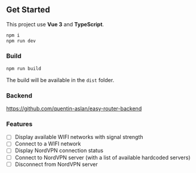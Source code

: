 ## Get Started
This project use **Vue 3** and **TypeScript**.
```bash
npm i
npm run dev
```

### Build
```bash
npm run build
```
The build will be available in the `dist` folder.

### Backend
https://github.com/quentin-aslan/easy-router-backend


### Features
- [ ] Display available WIFI networks with signal strength
- [ ] Connect to a WIFI network
- [ ] Display NordVPN connection status
- [ ] Connect to NordVPN server (with a list of available hardcoded servers)
- [ ] Disconnect from NordVPN server
